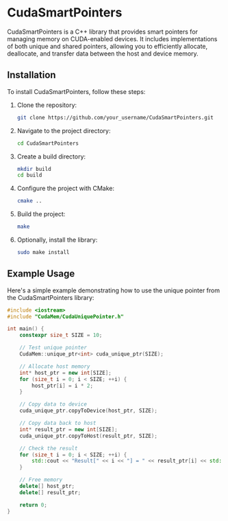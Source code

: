 # CudaSmartPointers

CudaSmartPointers is a C++ library that provides smart pointers for managing memory on CUDA-enabled devices. It includes implementations of both unique and shared pointers, allowing you to efficiently allocate, deallocate, and transfer data between the host and device memory.

## Installation

To install CudaSmartPointers, follow these steps:

1. Clone the repository:

    ```bash
    git clone https://github.com/your_username/CudaSmartPointers.git
    ```

2. Navigate to the project directory:

    ```bash
    cd CudaSmartPointers
    ```

3. Create a build directory:

    ```bash
    mkdir build
    cd build
    ```

4. Configure the project with CMake:

    ```bash
    cmake ..
    ```

5. Build the project:

    ```bash
    make
    ```

6. Optionally, install the library:

    ```bash
    sudo make install
    ```

## Example Usage

Here's a simple example demonstrating how to use the unique pointer from the CudaSmartPointers library:

```cpp
#include <iostream>
#include "CudaMem/CudaUniquePointer.h"

int main() {
    constexpr size_t SIZE = 10;

    // Test unique pointer
    CudaMem::unique_ptr<int> cuda_unique_ptr(SIZE);

    // Allocate host memory
    int* host_ptr = new int[SIZE];
    for (size_t i = 0; i < SIZE; ++i) {
        host_ptr[i] = i * 2;
    }

    // Copy data to device
    cuda_unique_ptr.copyToDevice(host_ptr, SIZE);

    // Copy data back to host
    int* result_ptr = new int[SIZE];
    cuda_unique_ptr.copyToHost(result_ptr, SIZE);

    // Check the result
    for (size_t i = 0; i < SIZE; ++i) {
        std::cout << "Result[" << i << "] = " << result_ptr[i] << std::endl;
    }

    // Free memory
    delete[] host_ptr;
    delete[] result_ptr;

    return 0;
}

```